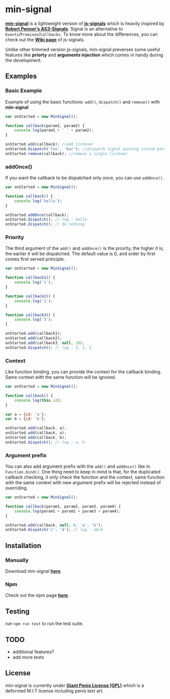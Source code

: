 # min-signal

[**min-signal**](http://edankwan.github.io/min-signal) is a lightweight version of [**js-signals**](https://millermedeiros.github.io/js-signals/) which is heavily inspired by [**Robert Penner’s AS3-Signals**](https://github.com/robertpenner/as3-signals). Signal is an alternative to `Events`/`Promises`/`Callbacks`. To know more about the differences, you can check out the [**Wiki page**](https://github.com/millermedeiros/js-signals/wiki/Comparison-between-different-Observer-Pattern-implementations) of js-signals.

Unlike other trimmed version js-signals, min-signal preverses some useful features like **priorty** and **arguments injection** which comes in handy during the development.


Examples
---

### Basic Example
Example of using the basic functions: `add()`, `dispatch()` and `remove()` with **min-signal**
````js
var onStarted = new MinSignal();

function callback(param1, param2) {
    console.log(param1 + ' ' + param2);
}

onStarted.add(callback); //add listener
onStarted.dispatch('foo', 'bar'); //dispatch signal passing custom parameters
onStarted.remove(callback); //remove a single listener
````

### addOnce()
If you want the callback to be dispatched only once, you can use `addOnce()`.
````js
var onStarted = new MinSignal();

function callback() {
    console.log('hello');
}

onStarted.addOnce(callback);
onStarted.dispatch(); // log : hello
onStarted.dispatch(); // do nothing
````

### Priority
The third argument of the `add()` and `addOnce()` is the priority, the higher it is, the earlier it will be dispatched. The default value is 0, and order by first comes first served principle.
````js
var onStarted = new MinSignal();

function callback1() {
    console.log('1');
}

function callback2() {
    console.log('2');
}

function callback3() {
    console.log('3');
}

onStarted.add(callback1);
onStarted.add(callback2);
onStarted.add(callback3, null, 10);
onStarted.dispatch(); // log : 3, 1, 2
````

### Context
Like function binding, you can provide the context for the callback binding. Same context with the same function will be ignored.
````js
var onStarted = new MinSignal();

function callback() {
    console.log(this.id);
}

var a = {id: 'a'};
var b = {id: 'b'};

onStarted.add(callback, a);
onStarted.add(callback, a);
onStarted.add(callback, b);
onStarted.dispatch(); // log : a, b
````

### Argument prefix
You can also add argument prefix with the `add()` and `addOnce()` like in `Function.bind()`. One thing need to keep in mind is that, for the duplicated callback checking, it only check the function and the context, same function with the same context with new argument prefix will be rejected instead of overriding.
````js
var onStarted = new MinSignal();

function callback(param1, param2, param3, param4) {
    console.log(param1 + param2 + param3 + param4);
}

onStarted.add(callback, null, 0, 'a', 'b');
onStarted.dispatch('c', 'd'); // log : abcd
````


Installation
---
### Manually
Download min-signal [**here**](https://raw.githubusercontent.com/edankwan/min-signal/master/min-signal.js).

### Npm
Check out the npm page [**here**](https://www.npmjs.com/package/min-signal).



Testing
---
run `npm run test` to run the test suite.

TODO
---
- additional features?
- add more tests

License
---
min-signal is currently under [**Giant Penis License (GPL)**](http://giant-penis-license.org) which is a deformed M.I.T license including penis text art.